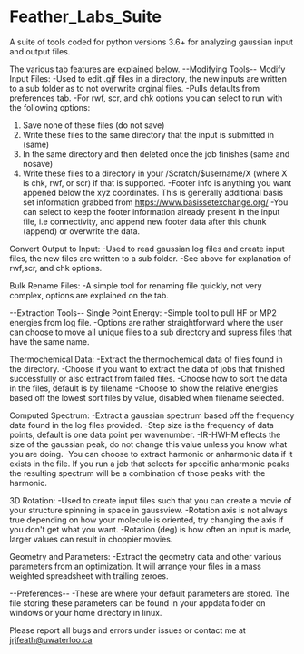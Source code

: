 # Feather_Labs_Suite
A suite of tools coded for python versions 3.6+ for analyzing gaussian input and output files.

The various tab features are explained below.
--Modifying Tools--
Modify Input Files:
-Used to edit .gjf files in a directory, the new inputs are written to a sub folder as to not overwrite orginal files.
-Pulls defaults from preferences tab. 
-For rwf, scr, and chk options you can select to run with the following options:
  1. Save none of these files (do not save)
  2. Write these files to the same directory that the input is submitted in (same)
  3. In the same directory and then deleted once the job finishes (same and nosave)
  4. Write these files to a directory in your /Scratch/$username/X (where X is chk, rwf, or scr) if that is supported.
-Footer info is anything you want appened below the xyz coordinates. This is generally additional basis set information grabbed from https://www.basissetexchange.org/
-You can select to keep the footer information already present in the input file, i.e connectivity, and append new footer data after this chunk (append) or overwrite the data.

Convert Output to Input:
-Used to read gaussian log files and create input files, the new files are written to a sub folder.
-See above for explanation of rwf,scr, and chk options.

Bulk Rename Files:
-A simple tool for renaming file quickly, not very complex, options are explained on the tab.

--Extraction Tools--
Single Point Energy:
-Simple tool to pull HF or MP2 energies from log file.
-Options are rather straightforward where the user can choose to move all unique files to a sub directory and supress files that have the same name.

Thermochemical Data:
-Extract the thermochemical data of files found in the directory.
-Choose if you want to extract the data of jobs that finished successfully or also extract from failed files.
-Choose how to sort the data in the files, default is by filename
-Choose to show the relative energies based off the lowest sort files by value, disabled when filename selected.

Computed Spectrum:
-Extract a gaussian spectrum based off the frequency data found in the log files provided.
-Step size is the frequency of data points, default is one data point per wavenumber.
-IR-HWHM effects the size of the gaussian peak, do not change this value unless you know what you are doing.
-You can choose to extract harmonic or anharmonic data if it exists in the file. If you run a job that selects for specific anharmonic peaks the resulting spectrum will be a combination of those peaks with the harmonic.

3D Rotation:
-Used to create input files such that you can create a movie of your structure spinning in space in gaussview.
-Rotation axis is not always true depending on how your molecule is oriented, try changing the axis if you don't get what you want.
-Rotation (deg) is how often an input is made, larger values can result in choppier movies.

Geometry and Parameters:
-Extract the geometry data and other various parameters from an optimization. It will arrange your files in a mass weighted spreadsheet with trailing zeroes. 

--Preferences--
-These are where your default parameters are stored. The file storing these parameters can be found in your appdata folder on windows or your home directory in linux.

Please report all bugs and errors under issues or contact me at jrjfeath@uwaterloo.ca
